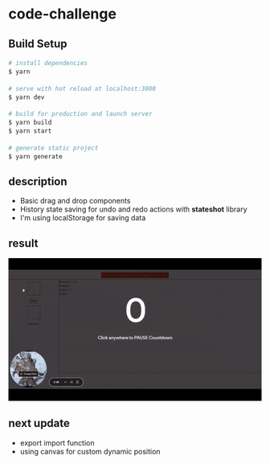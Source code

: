 # code-challenge

## Build Setup

```bash
# install dependencies
$ yarn

# serve with hot reload at localhost:3000
$ yarn dev

# build for production and launch server
$ yarn build
$ yarn start

# generate static project
$ yarn generate
```

## description

- Basic drag and drop components
- History state saving for undo and redo actions with **stateshot** library
- I'm using localStorage for saving data

## result

[![IMAGE_ALT](./assets/process/challenge_06_10.gif)](https://www.loom.com/share/7c8dbd6a98214e81bb2abe6087b2339d)

## next update

- export import function
- using canvas for custom dynamic position
